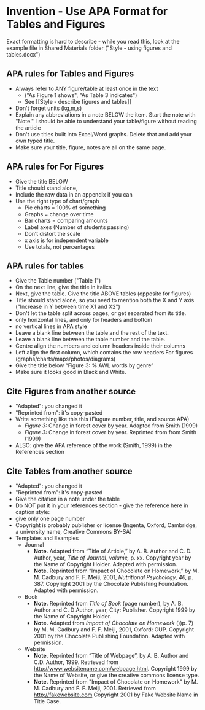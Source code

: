 # Invention - Use APA Format for Tables and Figures

Exact formatting is hard to describe - while you read this, look at the example file in Shared Materials folder  ("Style - using figures and tables.docx")

##  APA rules for Tables and Figures
* Always refer to ANY figure/table at least once in the text 
	* ("As Figure 1 shows", "As Table 3 indicates")
	* See [[Style - describe figures and tables]]
* Don't forget units (kg,m,s)
* Explain any abbreviations in a note BELOW the item. Start the note with "Note." I should be able to understand your table/figure without reading the article
* Don't use titles built into Excel/Word graphs. Delete that and add your own typed title.
* Make sure your title, figure, notes are all on the same page.


##  APA rules for For Figures
* Give the title BELOW
* Title should stand alone,
* Include the raw data in an appendix if you can
* Use the right type of chart/graph
	* Pie charts = 100% of something
	* Graphs = change over time
	* Bar charts = comparing amounts
	* Label axes (Number of students passing)
	* Don’t distort the scale
	* x axis is for independent variable
	* Use totals, not percentages


##  APA rules for tables
* Give the Table number ("Table 1")
* On the next line, give the title in italics
* Next, give the table. Give the title ABOVE tables (opposite for figures)
* Title should stand alone, so you need to mention both the X and Y axis ("Increase in Y between time X1 and X2")
* Don't let the table split across pages, or get separated from its title.
* only horizontal lines, and only for headers and bottom
* no vertical lines in APA style
* Leave a blank line between the table and the rest of the text.
* Leave a blank line between the table number and the table.
* Centre align the numbers and column headers inside their columns
* Left align the first column, which contains the row headers
For figures (graphs/charts/maps/photos/diagrams)
* Give the title below “Figure 3: % AWL words by genre”
* Make sure it looks good in Black and White.







## Cite Figures from another source
* "Adapted": you changed it
* "Reprinted from": it's copy-pasted
* Write something like this this (Fiugure number, title, and source APA)
	* _Figure 3:_ Change in forest cover by year. Adapted from Smith (1999)
	* _Figure 3:_ Change in forest cover by year. Reprinted from from Smith (1999)
* ALSO: give the APA reference of the work (Smith, 1999) in the References section

## Cite Tables from another source
* "Adapted": you changed it
* "Reprinted from": it's copy-pasted
* Give the citation in a note under the table
* Do NOT put it in your references section - give the reference here in caption style:
* give only one page number
* Copyright is probably publisher or license (Ingenta, Oxford, Cambridge, a university name, Creative Commons BY-SA)
* Templates and Examples
	* Journal
		* __Note.__ Adapted from “Title of Article,” by A. B. Author and C. D. Author, year, _Title of Journal, volume,_ p. xx. Copyright year by the Name of Copyright Holder. Adapted with permission.
		* __Note.__ Reprinted from “Impact of Chocolate on Homework,” by M. M. Cadbury and F. F.  Meiji, 2001, _Nutritional Psychology, 46,_ p. 387. Copyright 2001 by the Chocolate Publishing Foundation. Adapted with permission.
	* Book
		* __Note.__ Reprinted from _Title of Book_ (page number), by A. B. Author and C. D Author, year, City: Publisher. Copyright 1999 by the Name of Copyright Holder.
		* __Note.__ Adapted from _Impact of Chocolate on Homework_ ())p. 7) by M. M. Cadbury and F. F.  Meiji, 2001, Oxford: OUP. Copyright 2001 by the Chocolate Publishing Foundation. Adapted with permission.
	* Website
		* __Note.__ Reprinted from “Title of Webpage”, by A. B. Author and C.D. Author, 1999. Retrieved from http://www.websitename.com/webpage.html. Copyright 1999 by the Name of Website, or give the creative commons license type.
		* __Note.__ Reprinted from "Impact of Chocolate on Homework" by M. M. Cadbury and F. F.  Meiji, 2001. Retrieved from http://fakewebsite.com Copyright 2001 by Fake Website Name in Title Case.




